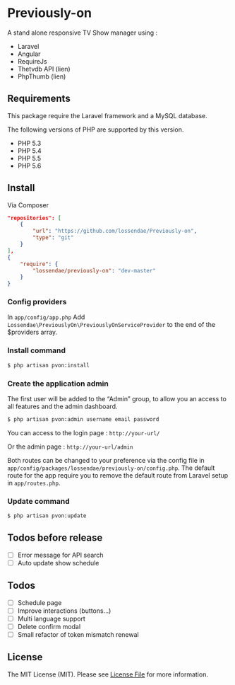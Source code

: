 Previously-on
=============

A stand alone responsive TV Show manager using :

* Laravel
* Angular
* RequireJs
* Thetvdb API (lien)
* PhpThumb (lien)

## Requirements

This package require the Laravel framework and a MySQL database.

The following versions of PHP are supported by this version.

* PHP 5.3
* PHP 5.4
* PHP 5.5
* PHP 5.6

## Install

Via Composer

``` json
"repositories": [
    {
        "url": "https://github.com/lossendae/Previously-on",
        "type": "git"
    }
],
{
    "require": {
        "lossendae/previously-on": "dev-master"
    }
}
```

### Config providers

In `app/config/app.php`
Add `Lossendae\PreviouslyOn\PreviouslyOnServiceProvider` to the end of the $providers array.

### Install command

``` bash
$ php artisan pvon:install
```

### Create the application admin

The first user will be added to the “Admin” group, to allow you an access to all features and the admin dashboard.

``` bash
$ php artisan pvon:admin username email password
```

You can access to the login page : `http://your-url/`

Or the admin page : `http://your-url/admin`

Both routes can be changed to your preference via the config file in `app/config/packages/lossendae/previously-on/config.php`.
The default route for the app require you to remove the default route from Laravel setup in `app/routes.php`.

### Update command

``` bash
$ php artisan pvon:update
```

## Todos before release

- [ ] Error message for API search
- [ ] Auto update show schedule

## Todos

- [ ] Schedule page
- [ ] Improve interactions (buttons...)
- [ ] Multi language support
- [ ] Delete confirm modal
- [ ] Small refactor of token mismatch renewal

## License

The MIT License (MIT). Please see [License File](https://github.com/thephpleague/fractal/blob/master/LICENSE) for more information.
